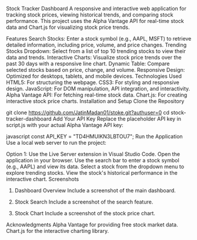 Stock Tracker Dashboard
A responsive and interactive web application for tracking stock prices, viewing historical trends, and comparing stock performance. This project uses the Alpha Vantage API for real-time stock data and Chart.js for visualizing stock price trends.

Features
Search Stocks: Enter a stock symbol (e.g., AAPL, MSFT) to retrieve detailed information, including price, volume, and price changes.
Trending Stocks Dropdown: Select from a list of top 10 trending stocks to view their data and trends.
Interactive Charts: Visualize stock price trends over the past 30 days with a responsive line chart.
Dynamic Table: Compare selected stocks based on price, change, and volume.
Responsive Design: Optimized for desktops, tablets, and mobile devices.
Technologies Used
HTML5: For structuring the webpage.
CSS3: For styling and responsive design.
JavaScript: For DOM manipulation, API integration, and interactivity.
Alpha Vantage API: For fetching real-time stock data.
Chart.js: For creating interactive stock price charts.
Installation and Setup
Clone the Repository


git clone https://github.com/JatinMadan01/stoke.git?authuser=0
cd stock-tracker-dashboard
Add Your API Key Replace the placeholder API key in script.js with your actual Alpha Vantage API key:

javascript
const API_KEY = "TD4HMUIKN3LBTOU7";
Run the Application Use a local web server to run the project:

Option 1: Use the Live Server extension in Visual Studio Code.
Open the application in your browser.
Use the search bar to enter a stock symbol (e.g., AAPL) and view its data.
Select a stock from the dropdown menu to explore trending stocks.
View the stock's historical performance in the interactive chart.
Screenshots
1. Dashboard Overview
Include a screenshot of the main dashboard.

2. Stock Search
Include a screenshot of the search feature.

3. Stock Chart
Include a screenshot of the stock price chart.

Acknowledgments
Alpha Vantage for providing free stock market data.
Chart.js for the interactive charting library.

